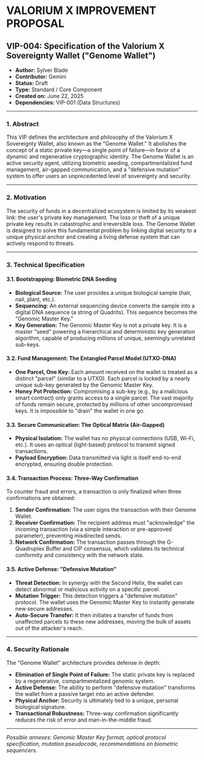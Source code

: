 # VALORIUM X IMPROVEMENT PROPOSAL

## VIP-004: Specification of the Valorium X Sovereignty Wallet ("Genome Wallet")

- **Author:** Sylver Blade  
- **Contributor:** Gemini  
- **Status:** Draft  
- **Type:** Standard / Core Component  
- **Created on:** June 22, 2025  
- **Dependencies:** VIP-001 (Data Structures)

---

### 1. Abstract

This VIP defines the architecture and philosophy of the Valorium X Sovereignty Wallet, also known as the "Genome Wallet." It abolishes the concept of a static private key—a single point of failure—in favor of a dynamic and regenerative cryptographic identity. The Genome Wallet is an active security agent, utilizing biometric seeding, compartmentalized fund management, air-gapped communication, and a "defensive mutation" system to offer users an unprecedented level of sovereignty and security.

---

### 2. Motivation

The security of funds in a decentralized ecosystem is limited by its weakest link: the user's private key management. The loss or theft of a unique private key results in catastrophic and irreversible loss. The Genome Wallet is designed to solve this fundamental problem by linking digital security to a unique physical anchor and creating a living defense system that can actively respond to threats.

---

### 3. Technical Specification

#### 3.1. Bootstrapping: Biometric DNA Seeding

- **Biological Source:** The user provides a unique biological sample (hair, nail, plant, etc.).
- **Sequencing:** An external sequencing device converts the sample into a digital DNA sequence (a string of Quadrits). This sequence becomes the "Genomic Master Key."
- **Key Generation:** The Genomic Master Key is not a private key. It is a master "seed" powering a hierarchical and deterministic key generation algorithm, capable of producing millions of unique, seemingly unrelated sub-keys.

#### 3.2. Fund Management: The Entangled Parcel Model (UTXO-DNA)

- **One Parcel, One Key:** Each amount received on the wallet is treated as a distinct "parcel" (similar to a UTXO). Each parcel is locked by a nearly unique sub-key generated by the Genomic Master Key.
- **Honey Pot Protection:** Compromising a sub-key (e.g., by a malicious smart contract) only grants access to a single parcel. The vast majority of funds remain secure, protected by millions of other uncompromised keys. It is impossible to "drain" the wallet in one go.

#### 3.3. Secure Communication: The Optical Matrix (Air-Gapped)

- **Physical Isolation:** The wallet has no physical connections (USB, Wi-Fi, etc.). It uses an optical (light-based) protocol to transmit signed transactions.
- **Payload Encryption:** Data transmitted via light is itself end-to-end encrypted, ensuring double protection.

#### 3.4. Transaction Process: Three-Way Confirmation

To counter fraud and errors, a transaction is only finalized when three confirmations are obtained:

1. **Sender Confirmation:** The user signs the transaction with their Genome Wallet.
2. **Receiver Confirmation:** The recipient address must "acknowledge" the incoming transaction (via a simple interaction or pre-approved parameter), preventing misdirected sends.
3. **Network Confirmation:** The transaction passes through the G-Quadruplex Buffer and CIP consensus, which validates its technical conformity and consistency with the network state.

#### 3.5. Active Defense: "Defensive Mutation"

- **Threat Detection:** In synergy with the Second Helix, the wallet can detect abnormal or malicious activity on a specific parcel.
- **Mutation Trigger:** This detection triggers a "defensive mutation" protocol. The wallet uses the Genomic Master Key to instantly generate new secure addresses.
- **Auto-Secure Transfer:** It then initiates a transfer of funds from unaffected parcels to these new addresses, moving the bulk of assets out of the attacker's reach.

---

### 4. Security Rationale

The "Genome Wallet" architecture provides defense in depth:

- **Elimination of Single Point of Failure:** The static private key is replaced by a regenerative, compartmentalized genomic system.
- **Active Defense:** The ability to perform "defensive mutation" transforms the wallet from a passive target into an active defender.
- **Physical Anchor:** Security is ultimately tied to a unique, personal biological signature.
- **Transactional Robustness:** Three-way confirmation significantly reduces the risk of error and man-in-the-middle fraud.

---

*Possible annexes: Genomic Master Key format, optical protocol specification, mutation pseudocode, recommendations on biometric sequencers.*
